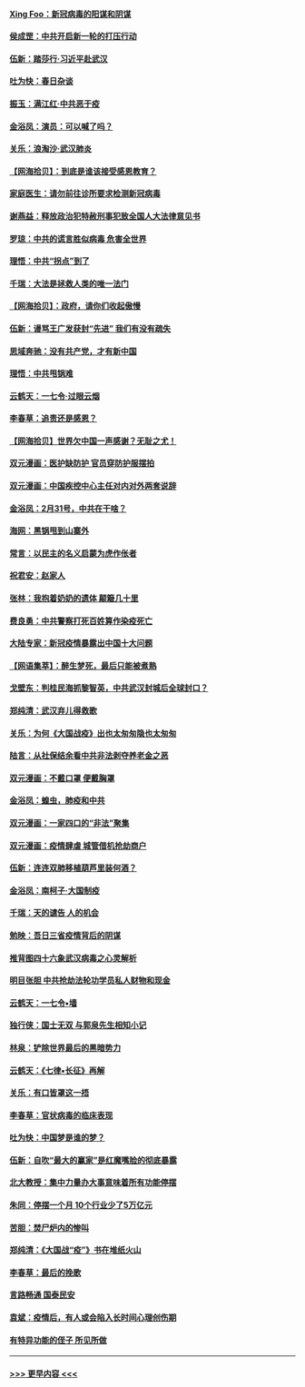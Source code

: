 #### [Xing Foo：新冠病毒的阳谋和阴谋](../pages/nsc993/n11936086.md?t=03130502) 
#### [侯成罡：中共开启新一轮的打压行动](../pages/nsc993/n11935730.md?t=03130502) 
#### [伍新：踏莎行‧习近平赴武汉](../pages/nsc993/n11935157.md?t=03130502) 
#### [吐为快：春日杂谈](../pages/nsc993/n11934776.md?t=03130502) 
#### [振玉：满江红‧中共恶于疫](../pages/nsc993/n11934647.md?t=03130502) 
#### [金浴凤：演员：可以喊了吗？](../pages/nsc993/n11934602.md?t=03130502) 
#### [关乐：浪淘沙·武汉肺炎](../pages/nsc993/n11931792.md?t=03130502) 
#### [【网海拾贝】：到底是谁该接受感恩教育？](../pages/nsc993/n11931552.md?t=03130502) 
#### [家庭医生：请勿前往诊所要求检测新冠病毒](../pages/nsc993/n11929190.md?t=03130502) 
#### [谢燕益：释放政治犯特赦刑事犯致全国人大法律意见书](../pages/nsc993/n11928978.md?t=03130502) 
#### [罗琼：中共的谎言胜似病毒 危害全世界](../pages/nsc993/n11922636.md?t=03130502) 
#### [理悟：中共“拐点”到了](../pages/nsc993/n11928496.md?t=03130502) 
#### [千瑞：大法是拯救人类的唯一法门](../pages/nsc993/n11927637.md?t=03130502) 
#### [【网海拾贝】：政府，请你们收起傲慢](../pages/nsc993/n11926932.md?t=03130502) 
#### [伍新：谩骂王广发获封“先进” 我们有没有疏失](../pages/nsc993/n11926101.md?t=03130502) 
#### [思域奔驰：没有共产党，才有新中国](../pages/nsc993/n11926058.md?t=03130502) 
#### [理悟：中共甩锅难](../pages/nsc993/n11925355.md?t=03130502) 
#### [云鹤天：一七令·过眼云烟](../pages/nsc993/n11925284.md?t=03130502) 
#### [李春草：追责还是感恩？](../pages/nsc993/n11925274.md?t=03130502) 
#### [【网海拾贝】世界欠中国一声感谢？无耻之尤！](../pages/nsc993/n11925239.md?t=03130502) 
#### [双元漫画：医护缺防护 官员穿防护服摆拍](../pages/nsc993/n11923899.md?t=03130502) 
#### [双元漫画：中国疾控中心主任对内对外两套说辞](../pages/nsc993/n11921994.md?t=03130502) 
#### [金浴凤：2月31号，中共在干啥？](../pages/nsc993/n11922706.md?t=03130502) 
#### [海网：黑锅甩到山寨外](../pages/nsc993/n11922688.md?t=03130502) 
#### [常言：以民主的名义启蒙为虎作伥者](../pages/nsc993/n11922217.md?t=03130502) 
#### [祝君安：赵家人](../pages/nsc993/n11922209.md?t=03130502) 
#### [张林：我抱着奶奶的遗体 颠簸几十里](../pages/nsc993/n11920945.md?t=03130502) 
#### [费良勇：中共警察打死百姓算作染疫死亡](../pages/nsc993/n11919264.md?t=03130502) 
#### [大陆专家：新冠疫情暴露出中国十大问题](../pages/nsc993/n11919187.md?t=03130502) 
#### [【网语集萃】：醉生梦死，最后只能被煮熟](../pages/nsc993/n11918994.md?t=03130502) 
#### [戈壁东：判桂民海抓黎智英，中共武汉封城后全球封口？](../pages/nsc993/n11917982.md?t=03130502) 
#### [郑纯清：武汉弃儿得救歌](../pages/nsc993/n11917881.md?t=03130502) 
#### [关乐：为何《大国战疫》出也太匆匆隐也太匆匆](../pages/nsc993/n11917792.md?t=03130502) 
#### [陆言：从社保结余看中共非法剥夺养老金之恶](../pages/nsc993/n11917084.md?t=03130502) 
#### [双元漫画：不戴口罩 便戴胸罩](../pages/nsc993/n11916447.md?t=03130502) 
#### [金浴凤：蝗虫，肺疫和中共](../pages/nsc993/n11916904.md?t=03130502) 
#### [双元漫画：一家四口的“非法”聚集](../pages/nsc993/n11916378.md?t=03130502) 
#### [双元漫画：疫情肆虐 城管借机抢劫商户](../pages/nsc993/n11916310.md?t=03130502) 
#### [伍新：连连双肺移植葫芦里装何酒？](../pages/nsc993/n11913667.md?t=03130502) 
#### [金浴凤：南柯子·大国制疫](../pages/nsc993/n11913657.md?t=03130502) 
#### [千瑞：天的谴告  人的机会](../pages/nsc993/n11913309.md?t=03130502) 
#### [勉映：吾日三省疫情背后的阴谋](../pages/nsc993/n11913079.md?t=03130502) 
#### [推背图四十六象武汉病毒之心灵解析](../pages/nsc993/n11911761.md?t=03130502) 
#### [明目张胆 中共抢劫法轮功学员私人财物和现金](../pages/nsc993/n11910262.md?t=03130502) 
#### [云鹤天：一七令▪墙](../pages/nsc993/n11910627.md?t=03130502) 
#### [独行侠：国士无双 与郭泉先生相知小记](../pages/nsc993/n11910613.md?t=03130502) 
#### [林泉：铲除世界最后的黑暗势力](../pages/nsc993/n11909320.md?t=03130502) 
#### [云鹤天：《七律▪长征》再解](../pages/nsc993/n11909327.md?t=03130502) 
#### [关乐：有口皆罩这一捂](../pages/nsc993/n11908393.md?t=03130502) 
#### [李春草：官状病毒的临床表现](../pages/nsc993/n11908339.md?t=03130502) 
#### [吐为快：中国梦是谁的梦？](../pages/nsc993/n11906564.md?t=03130502) 
#### [伍新：自吹“最大的赢家”是红魔嘴脸的彻底暴露](../pages/nsc993/n11906407.md?t=03130502) 
#### [北大教授：集中力量办大事意味着所有功能停摆](../pages/nsc993/n11904800.md?t=03130502) 
#### [朱同：停摆一个月 10个行业少了5万亿元](../pages/nsc993/n11904498.md?t=03130502) 
#### [苦胆：焚尸炉内的惨叫](../pages/nsc993/n11904479.md?t=03130502) 
#### [郑纯清：《大国战“疫”》书在堆纸火山](../pages/nsc993/n11904450.md?t=03130502) 
#### [李春草：最后的挽歌](../pages/nsc993/n11904441.md?t=03130502) 
#### [言路畅通 国泰民安](../pages/nsc993/n11904222.md?t=03130502) 
#### [袁斌：疫情后，有人或会陷入长时间心理创伤期](../pages/nsc993/n11901514.md?t=03130502) 
#### [有特异功能的侄子 所见所做](../pages/nsc993/n11901154.md?t=03130502) 

----
#### [ >>> 更早内容 <<< ](../indexes/nsc993-earlier.md)
